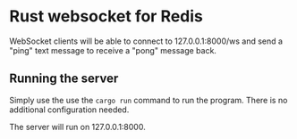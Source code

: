 # Rust websocket for Redis
WebSocket clients will be able to connect to 127.0.0.1:8000/ws and send a "ping" text message to receive a "pong" message back.

## Running the server

Simply use the use the `cargo run` command to run the program. There is no additional configuration needed.

The server will run on 127.0.0.1:8000.
